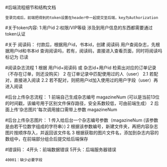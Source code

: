 #后端流程细节和结构文档

    登录完成后，前端把得到的token设置在header中一起提交至后端，key为Authorization

#关于token内容:
    1:用户id 
    2:权限/VIP等级
涉及到用户信息的东西都需要通过token认证
    
#关于 阅读码：
    付款后，根据用户id，书本id，创建 阅读码 
    用户查阅杂志，先根据用户id和书本id 查询阅读吗，若有，阅读码，直接进入查看页面，同时将阅读吗标记为 已读
    
#阅读杂志流程
    1 根据 用户id+阅读码 或 杂志id+用户id 检索出对应的订单记录（不存在订单，则还没购买）
    2 在订单记录中匹配使用过的人（user）
    2.1  若配对，直接进入阅读 
    2.2  若不配对，则把用户id加入使用过的用户字段（user）再进入阅读 

#后台上传杂志流程：
    1 前端自己生成杂志编号 magazineNum (可以是当前13位的时间戳，该编号用于区别文件保存路径，安全系数较低，可由前端生成）
    2 后面上传‘杂志图片'每次调用接口需带上参数 magazineNum 

#后台上传杂志图片：
    1 传入给后台一个杂志编号参数（magazineNum (该参数是由若干位数字组成的字符串）)
    2 根据该参数编号，新建文件夹，再把内容杂志图片按顺序存入，并返回该文件名
    3 根据获取的图片文件名，添加到杂志内容的数组中，在前端部分组合后提交给后端保存
    
    
    
    
    
    
    
    
 
 #错误码：
    4开头：前端数据错误
    5开头：后端服务器错误
    
    40001：缺少必要字段
